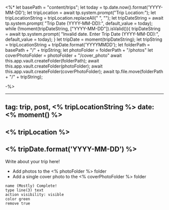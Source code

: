 
<%* 
	let basePath = "content/trips";
	let today = tp.date.now().format('YYYY-MM-DD');
	let tripLocation = await tp.system.prompt("Trip Location:");
	let tripLocationString = tripLocation.replaceAll(" ", "");
	let tripDateString = await tp.system.prompt(
		"Trip Date (YYYY-MM-DD):", 
		default_value = today);
	while (!moment(tripDateString, ["YYYY-MM-DD"]).isValid()){
		tripDateString = await tp.system.prompt(
			"Invalid date. Enter Trip Date (YYYY-MM-DD):", 
			default_value = today);
	}
	let tripDate = moment(tripDateString);
	let tripString = tripLocationString + tripDate.format('YYYYMMDD');
	let folderPath = basePath + "/" + tripString;
	let photoFolder = folderPath + "/photos"
	let coverPhotoFolder = photoFolder + "/cover_photo"
	await this.app.vault.createFolder(folderPath);
	await this.app.vault.createFolder(photoFolder);
	await this.app.vault.createFolder(coverPhotoFolder);
	await tp.file.move(folderPath + "/" + tripString);

-%>

---
tag:  trip, post, <% tripLocationString %>
date: <% moment() %>
---

## <% tripLocation %>
## <% tripDate.format('YYYY-MM-DD') %>


Write about your trip here!

* Add photos to the <% photoFolder %> folder
* Add a single cover photo to the <% coverPhotoFolder %> folder


```button
name (Mostly) Complete!
type line(3) text
action visibility: visible
color green
remove true
```